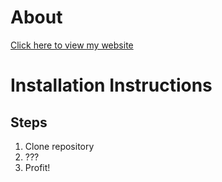 # About

[Click here to view my website]()

# Installation Instructions

## Steps
1. Clone repository
2. ???
3. Profit!